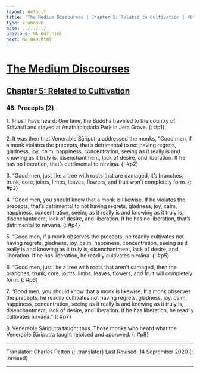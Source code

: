 ```yaml
---
layout: default
title: 'The Medium Discourses | Chapter 5: Related to Cultivation | 48. Precepts (2)'
type: kramdown
base: ../../../
previous: MA_047.html
next: MA_049.html
---
```


# [The Medium Discourses](../../index.html)
## [Chapter 5: Related to Cultivation](index.html)
### 48. Precepts (2)

1\. Thus I have heard: One time, the Buddha traveled to the country of Śrāvastī and stayed at Anāthapiṇḍada Park in Jeta Grove.
{: #p1}

2\. It was then that Venerable Śāriputra addressed the monks, “Good men, if a monk violates the precepts, that’s detrimental to not having regrets, gladness, joy, calm, happiness, concentration, seeing as it really is and knowing as it truly is, disenchantment, lack of desire, and liberation. If he has no liberation, that’s detrimental to nirvāṇa.
{: #p2}

3\. “Good men, just like a tree with roots that are damaged, it’s branches, trunk, core, joints, limbs, leaves, flowers, and fruit won’t completely form.
{: #p3}

4\. “Good men, you should know that a monk is likewise. If he violates the precepts, that’s detrimental to not having regrets, gladness, joy, calm, happiness, concentration, seeing as it really is and knowing as it truly is, disenchantment, lack of desire, and liberation. If he has no liberation, that’s detrimental to nirvāṇa.
{: #p4}

5\. “Good men, if a monk observes the precepts, he readily cultivates not having regrets, gladness, joy, calm, happiness, concentration, seeing as it really is and knowing as it truly is, disenchantment, lack of desire, and liberation. If he has liberation, he readily cultivates nirvāṇa.
{: #p5}

6\. “Good men, just like a tree with roots that aren’t damaged, then the branches, trunk, core, joints, limbs, leaves, flowers, and fruit will completely form.
{: #p6}

7\. “Good men, you should know that a monk is likewise. If a monk observes the precepts, he readily cultivates not having regrets, gladness, joy, calm, happiness, concentration, seeing as it really is and knowing as it truly is, disenchantment, lack of desire, and liberation. If he has liberation, he readily cultivates nirvāṇa.”
{: #p7}

8\. Venerable Śāriputra taught thus. Those monks who heard what the Venerable Śāriputra taught rejoiced and approved.
{: #p8}

---

Translator: Charles Patton
{: .translator}
Last Revised: 14 September 2020
{: .revised}

---
